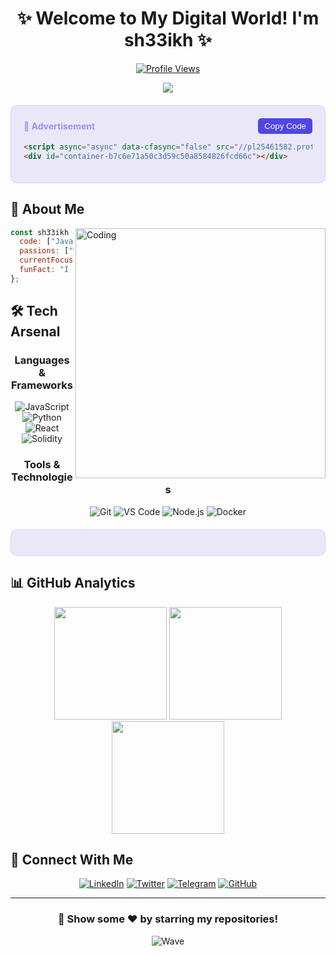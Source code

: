 <div align="center">
  
  # ✨ Welcome to My Digital World! I'm sh33ikh ✨
  
  [![Profile Views](https://komarev.com/ghpvc/?username=sh33ikh&color=blueviolet&style=flat-square)](https://github.com/sh33ikh)
  
  <p align="center">
    <img src="https://readme-typing-svg.herokuapp.com?font=Fira+Code&duration=3000&pause=1000&color=A78BFA&center=true&vCenter=true&width=435&lines=Full+Stack+Developer;Blockchain+Enthusiast;Open+Source+Contributor"/>
  </p>

</div>

<!-- Ad Section with Copy Button -->
<div style="background: rgba(67, 56, 202, 0.1); border: 1px solid rgba(139, 92, 246, 0.2); border-radius: 10px; padding: 20px; margin: 20px 0;">
  <div style="display: flex; justify-content: space-between; align-items: center; margin-bottom: 10px;">
    <span style="color: #A78BFA; font-weight: bold;">📢 Advertisement</span>
    <button onclick="copyAdCode()" style="background: #4F46E5; color: white; padding: 5px 10px; border-radius: 5px; border: none; cursor: pointer;">
      Copy Code
    </button>
  </div>
  
  ```html
  <script async="async" data-cfasync="false" src="//pl25461582.profitablecpmrate.com/b7c6e71a50c3d59c50a8584826fcd66c/invoke.js"></script>
  <div id="container-b7c6e71a50c3d59c50a8584826fcd66c"></div>
  ```
  
  <div id="container-b7c6e71a50c3d59c50a8584826fcd66c"></div>
</div>

## 🚀 About Me

<img align="right" alt="Coding" width="400" src="https://media.giphy.com/media/qgQUggAC3Pfv687qPC/giphy.gif"/>

```javascript
const sh33ikh = {
  code: ["JavaScript", "Python", "Solidity", "React"],
  passions: ["Web Development", "Blockchain", "Open Source"],
  currentFocus: "Building innovative web3 solutions",
  funFact: "I debug with console.log() and I'm proud of it! 😄"
};
```

## 🛠️ Tech Arsenal

<div align="center">

### Languages & Frameworks
![JavaScript](https://img.shields.io/badge/JavaScript-F7DF1E?style=for-the-badge&logo=javascript&logoColor=black)
![Python](https://img.shields.io/badge/Python-3776AB?style=for-the-badge&logo=python&logoColor=white)
![React](https://img.shields.io/badge/React-61DAFB?style=for-the-badge&logo=react&logoColor=black)
![Solidity](https://img.shields.io/badge/Solidity-363636?style=for-the-badge&logo=solidity&logoColor=white)

### Tools & Technologies
![Git](https://img.shields.io/badge/Git-F05032?style=for-the-badge&logo=git&logoColor=white)
![VS Code](https://img.shields.io/badge/VS_Code-007ACC?style=for-the-badge&logo=visual-studio-code&logoColor=white)
![Node.js](https://img.shields.io/badge/Node.js-339933?style=for-the-badge&logo=nodedotjs&logoColor=white)
![Docker](https://img.shields.io/badge/Docker-2496ED?style=for-the-badge&logo=docker&logoColor=white)

</div>

<!-- Another Ad Section -->
<div style="background: rgba(67, 56, 202, 0.1); border: 1px solid rgba(139, 92, 246, 0.2); border-radius: 10px; padding: 20px; margin: 20px 0;">
  <script async="async" data-cfasync="false" src="//pl25461582.profitablecpmrate.com/b7c6e71a50c3d59c50a8584826fcd66c/invoke.js"></script>
  <div id="container-b7c6e71a50c3d59c50a8584826fcd66c"></div>
</div>

## 📊 GitHub Analytics

<div align="center">
  <img height="180em" src="https://github-readme-stats.vercel.app/api?username=sh33ikh&show_icons=true&theme=tokyonight&hide_border=true"/>
  <img height="180em" src="https://github-readme-streak-stats.herokuapp.com/?user=sh33ikh&theme=tokyonight&hide_border=true"/>
</div>

<div align="center">
  <img height="180em" src="https://github-readme-stats.vercel.app/api/top-langs/?username=sh33ikh&layout=compact&theme=tokyonight&hide_border=true"/>
</div>

## 🤝 Connect With Me

<div align="center">
  
[![LinkedIn](https://img.shields.io/badge/LinkedIn-0077B5?style=for-the-badge&logo=linkedin&logoColor=white)](Your_LinkedIn_URL)
[![Twitter](https://img.shields.io/badge/Twitter-1DA1F2?style=for-the-badge&logo=twitter&logoColor=white)](Your_Twitter_URL)
[![Telegram](https://img.shields.io/badge/Telegram-2CA5E0?style=for-the-badge&logo=telegram&logoColor=white)](https://t.me/RektDevelopers)
[![GitHub](https://img.shields.io/badge/GitHub-100000?style=for-the-badge&logo=github&logoColor=white)](https://github.com/sh33ikh)

</div>

<!-- Add this script at the end of your README -->
<script>
function copyAdCode() {
  const adCode = `<script async="async" data-cfasync="false" src="//pl25461582.profitablecpmrate.com/b7c6e71a50c3d59c50a8584826fcd66c/invoke.js"><\/script>
<div id="container-b7c6e71a50c3d59c50a8584826fcd66c"></div>`;
  
  navigator.clipboard.writeText(adCode)
    .then(() => alert('Ad code copied to clipboard!'))
    .catch(err => console.error('Failed to copy:', err));
}
</script>

---

<div align="center">
  
### 🌟 Show some ❤️ by starring my repositories!

![Wave](https://raw.githubusercontent.com/Trilokia/Trilokia/379277808c61ef204768a61bbc5d25bc7798ccf1/bottom_header.svg)
  
</div>
